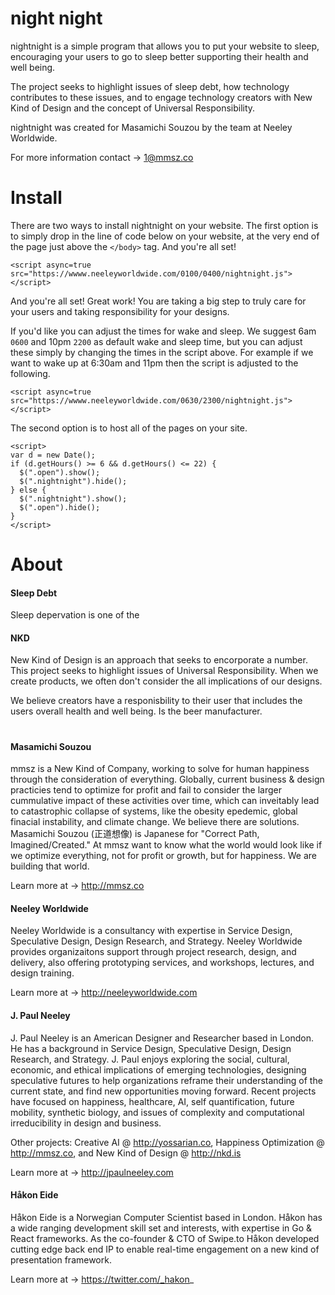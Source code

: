 # night night
nightnight is a simple program that allows you to put your website to sleep, encouraging your users to go to sleep better supporting their health and well being.

The project seeks to highlight issues of sleep debt, how technology contributes to these issues, and to engage technology creators with New Kind of Design and the concept of Universal Responsibility.

nightnight was created for Masamichi Souzou by the team at Neeley Worldwide.

For more information contact → 1@mmsz.co

# Install

There are two ways to install nightnight on your website. The first option is to simply drop in the line of code below on your website, at the very end of the page just above the `</body>` tag. And you're all set!

```
<script async=true src="https://wwww.neeleyworldwide.com/0100/0400/nightnight.js"></script>
```

And you're all set! Great work! You are taking a big step to truly care for your users and taking responsibility for your designs.

If you'd like you can adjust the times for wake and sleep. We suggest 6am `0600` and 10pm `2200` as default wake and sleep time, but you can adjust these simply by changing the times in the script above. For example if we want to wake up at 6:30am and 11pm then the script is adjusted to the following. 

```
<script async=true src="https://wwww.neeleyworldwide.com/0630/2300/nightnight.js"></script>
```


The second option is to host all of the pages on your site.
```
<script>
var d = new Date();
if (d.getHours() >= 6 && d.getHours() <= 22) {
  $(".open").show();
  $(".nightnight").hide();
} else {
  $(".nightnight").show();
  $(".open").hide();
}
</script>
```


# About

#### Sleep Debt
Sleep depervation is one of the 


#### NKD

New Kind of Design is an approach that seeks to encorporate a number. This project seeks to highlight issues of Universal Responsibility. When we create products, we often don't consider the all implications of our designs. 

We believe creators have a responisbility to their user that includes the users overall health and well being. Is the beer manufacturer.

#

#### Masamichi Souzou

mmsz is a New Kind of Company, working to solve for human happiness through the consideration of everything. Globally, current business & design practicies tend to optimize for profit and fail to consider the larger cummulative impact of these activities over time, which can inveitably lead to catastrophic collapse of systems, like the obesity epedemic, global finacial instability, and climate change. We believe there are solutions. Masamichi Souzou (正道想像) is Japanese for "Correct Path, Imagined/Created." At mmsz want to know what the world would look like if we optimize everything, not for profit or growth, but for happiness. We are building that world.

Learn more at → http://mmsz.co


#### Neeley Worldwide

Neeley Worldwide is a consultancy with expertise in Service Design, Speculative Design, Design Research, and Strategy. Neeley Worldwide provides organizaitons support through project research, design, and delivery, also offering prototyping services, and workshops, lectures, and design training. 

Learn more at → http://neeleyworldwide.com


#### J. Paul Neeley

J. Paul Neeley is an American Designer and Researcher based in London. He has a background in Service Design, Speculative Design, Design Research, and Strategy. J. Paul enjoys exploring the social, cultural, economic, and ethical implications of emerging technologies, designing speculative futures to help organizations reframe their understanding of the current state, and find new opportunities moving forward. Recent projects have focused on happiness, healthcare, AI, self quantification, future mobility, synthetic biology, and issues of complexity and computational irreducibility in design and business. 

Other projects: Creative AI @ http://yossarian.co, Happiness Optimization @ http://mmsz.co, and New Kind of Design @ http://nkd.is

Learn more at → http://jpaulneeley.com


#### Håkon Eide

Håkon Eide is a Norwegian Computer Scientist based in London. Håkon has a wide ranging development skill set and interests, with expertise in Go & React frameworks. As the co-founder & CTO of Swipe.to Håkon developed cutting edge back end IP to enable real-time engagement on a new kind of presentation framework. 

Learn more at → https://twitter.com/_hakon_


